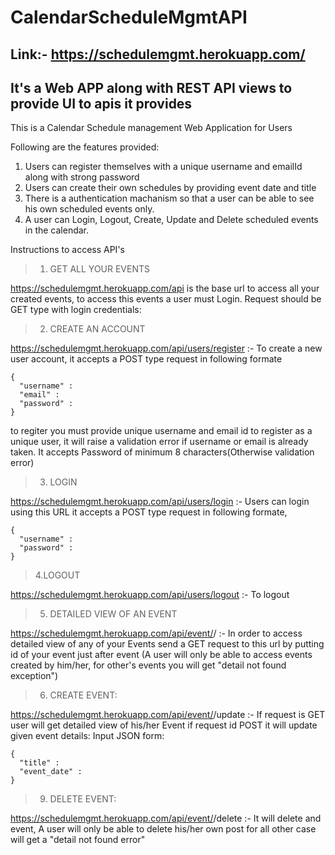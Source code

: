 # CalendarScheduleMgmtAPI

## Link:- https://schedulemgmt.herokuapp.com/

## It's a Web APP along with REST API views to provide UI to apis it provides

This is a Calendar Schedule management Web Application for Users

Following are the features provided:
1. Users can register themselves with a unique username and emailId along with strong password
2. Users can create their own schedules by providing event date and title
3. There is a authentication machanism so that a user can be able to see his own scheduled events only.
4. A user can Login, Logout, Create, Update and Delete scheduled events in the calendar.

Instructions to access API's

>1. GET ALL YOUR EVENTS

https://schedulemgmt.herokuapp.com/api is the base url to access all your created events, to access this events a user must Login.
  Request should be GET type with login credentials: 
  
>2. CREATE AN ACCOUNT

https://schedulemgmt.herokuapp.com/api/users/register :- To create a new user account, it accepts a POST type request in following formate
```
{
  "username" :
  "email" :
  "password" :
}
```

to regiter you must provide unique username and email id to register as a unique user, it will raise a validation error if username or email is already taken. It accepts Password of minimum 8 characters(Otherwise validation error)

>3. LOGIN

https://schedulemgmt.herokuapp.com/api/users/login :- Users can login using this URL it accepts a POST type request in following formate,

```
{
  "username" :
  "password" :
}

```

>4.LOGOUT

https://schedulemgmt.herokuapp.com/api/users/logout :- To logout


>5. DETAILED VIEW OF AN EVENT

https://schedulemgmt.herokuapp.com/api/event/<id>/ :- In order to access detailed view of any of your Events send a GET request to this url by putting id of your event just after event (A user will only be able to access events created by him/her, for other's events you will get "detail not found exception")
  
>6. CREATE EVENT:

 https://schedulemgmt.herokuapp.com/api/event/<id>/update :- If request is GET user will get detailed view of his/her Event if request id POST it will update given event details:
Input JSON form:
  ```
  {
    "title" :
    "event_date" :
  }
  ```
  
>9. DELETE EVENT:

https://schedulemgmt.herokuapp.com/api/event/<id>/delete :- It will delete and event, A user will only be able to delete his/her own post for all other case will get a "detail not found error"
